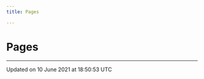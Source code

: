 ```yaml
---
title: Pages

---
```


# Pages







-------------------------------

Updated on 10 June 2021 at 18:50:53 UTC
